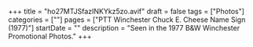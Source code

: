 +++
title = "ho27MTJSfazINKYkz5zo.avif"
draft = false
tags = ["Photos"]
categories = [""]
pages = ["PTT Winchester Chuck E. Cheese Name Sign (1977)"]
startDate = ""
description = "Seen in the 1977 B&W Winchester Promotional Photos."
+++
